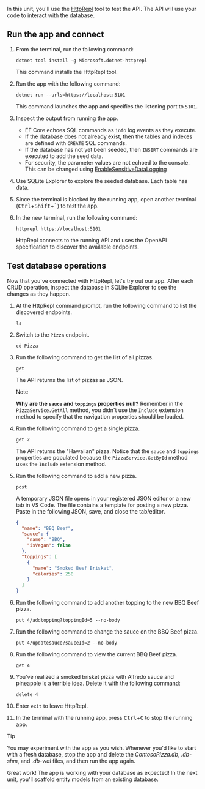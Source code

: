 In this unit, you'll use the [HttpRepl](/aspnet/core/web-api/http-repl/) tool to test the API. The API will use your code to interact with the database.

## Run the app and connect

1. From the terminal, run the following command:

    ```dotnet-cli
    dotnet tool install -g Microsoft.dotnet-httprepl
    ```

    This command installs the HttpRepl tool.

1. Run the app with the following command:

    ```dotnetcli
    dotnet run --urls=https://localhost:5101
    ```

    This command launches the app and specifies the listening port to `5101`.

1. Inspect the output from running the app.
    - EF Core echoes SQL commands as `info` log events as they execute.
    - If the database does not already exist, then the tables and indexes are defined with `CREATE` SQL commands.
    - If the database has not yet been seeded, then `INSERT` commands are executed to add the seed data.
    - For security, the parameter values are not echoed to the console. This can be changed using [EnableSensitiveDataLogging](/ef/core/logging-events-diagnostics/extensions-logging#sensitive-data)

1. Use SQLite Explorer to explore the seeded database. Each table has data.
1. Since the terminal is blocked by the running app, open another terminal (<kbd>Ctrl</kbd>+<kbd>Shift</kbd>+<kbd>`</kbd>) to test the app.
1. In the new terminal, run the following command:

    ```dotnetcli
    httprepl https://localhost:5101
    ```

    HttpRepl connects to the running API and uses the OpenAPI specification to discover the available endpoints.

## Test database operations

Now that you've connected with HttpRepl, let's try out our app. After each CRUD operation, inspect the database in SQLite Explorer to see the changes as they happen.

1. At the HttpRepl command prompt, run the following command to list the discovered endpoints.

    ```dotnetcli
    ls
    ```

1. Switch to the `Pizza` endpoint.

    ```dotnetcli
    cd Pizza
    ```

1. Run the following command to get the list of all pizzas.

    ```dotnetcli
    get
    ```

    The API returns the list of pizzas as JSON.

    > [!NOTE]
    > **Why are the `sauce` and `toppings` properties null?** Remember in the `PizzaService.GetAll` method, you didn't use the `Include` extension method to specify that the navigation properties should be loaded.

1. Run the following command to get a single pizza.

    ```dotnetcli
    get 2
    ```

    The API returns the "Hawaiian" pizza. Notice that the `sauce` and `toppings` properties are populated because the `PizzaService.GetById` method uses the `Include` extension method.

1. Run the following command to add a new pizza.

    ```dotnetcli
    post
    ```

    A temporary JSON file opens in your registered JSON editor or a new tab in VS Code. The file contains a template for posting a new pizza. Paste in the following JSON, save, and close the tab/editor.

    ```json
    {
      "name": "BBQ Beef",
      "sauce": {
        "name": "BBQ",
        "isVegan": false
      },
      "toppings": [
        {
          "name": "Smoked Beef Brisket",
          "calories": 250
        }
      ]
    }
    ```

1. Run the following command to add another topping to the new BBQ Beef pizza.

    ```dotnetcli
    put 4/addtopping?toppingId=5 --no-body
    ```

1. Run the following command to change the sauce on the BBQ Beef pizza.

    ```dotnetcli
    put 4/updatesauce?sauceId=2 --no-body
    ```

1. Run the following command to view the current BBQ Beef pizza.

    ```dotnetcli
    get 4
    ```

1. You've realized a smoked brisket pizza with Alfredo sauce and pineapple is a terrible idea. Delete it with the following command:

    ```dotnetcli
    delete 4
    ```

1. Enter `exit` to leave HttpRepl.
1. In the terminal with the running app, press <kbd>Ctrl</kbd>+<kbd>C</kbd> to stop the running app.

> [!TIP]
> You may experiment with the app as you wish. Whenever you'd like to start with a fresh database, stop the app and delete the *ContosoPizza.db*, *.db-shm*, and *.db-wal* files, and then run the app again.

Great work! The app is working with your database as expected! In the next unit, you'll scaffold entity models from an existing database.
